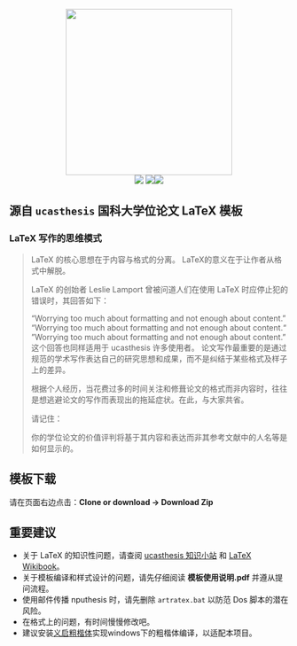 <p align="center">
  <img src="https://github.com/e71828/nputhesis/blob/master/Img/textlogoblue.png" width="300px"><br/>
  <img src="https://img.shields.io/github/languages/code-size/e71828/nputhesis?color=orange"> <img src=https://img.shields.io/github/repo-size/e71828/nputhesis?color=red"><img src="https://img.shields.io/github/license/e71828/nputhesis?color=g&label=License">
 </p>
 
## 源自 `ucasthesis` 国科大学位论文 LaTeX 模板

### LaTeX 写作的思维模式
>LaTeX 的核心思想在于内容与格式的分离。 LaTeX的意义在于让作者从格式中解脱。
>
>LaTeX 的创始者 Leslie Lamport 曾被问道人们在使用 LaTeX 时应停止犯的错误时，其回答如下：
>
>“Worrying too much about formatting and not enough about content.”
>“Worrying too much about formatting and not enough about content.“
>”Worrying too much about formatting and not enough about content.”
>这个回答也同样适用于 ucasthesis 许多使用者。 论文写作最重要的是通过规范的学术写作表达自己的研究思想和成果，而不是纠结于某些格式及样子上的差异。
>
>根据个人经历，当花费过多的时间关注和修葺论文的格式而非内容时，往往是想逃避论文的写作而表现出的拖延症状。在此，与大家共省。
>
>请记住：
>
>你的学位论文的价值评判将基于其内容和表达而非其参考文献中的人名等是如何显示的。

## 模板下载

请在页面右边点击：**Clone or download -> Download Zip**

## 重要建议

* 关于 LaTeX 的知识性问题，请查阅 [ucasthesis 知识小站](https://github.com/mohuangrui/ucasthesis/wiki) 和 [LaTeX Wikibook](https://en.wikibooks.org/wiki/LaTeX)。
* 关于模板编译和样式设计的问题，请先仔细阅读 **模板使用说明.pdf** 并遵从提问流程。
* 使用邮件传播 nputhesis 时，请先删除 `artratex.bat` 以防范 Dos 脚本的潜在风险。
* 在格式上的问题，有时间慢慢修改吧。
* 建议安装[义启粗楷体](https://www.17font.com/font/detail/b8250b138578484090c8bb489e1c1759.html)实现windows下的粗楷体编译，以适配本项目。
